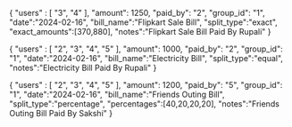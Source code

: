 {
    "users" : [
        "3",
        "4"
    ],
    "amount": 1250,
    "paid_by": "2",
    "group_id": "1",
    "date":"2024-02-16",
    "bill_name":"Flipkart Sale Bill",
    "split_type":"exact",
    "exact_amounts":[370,880],
    "notes":"Flipkart Sale Bill Paid By Rupali"
}

{
    "users" : [
        "2",
        "3",
        "4",
        "5"
    ],
    "amount": 1000,
    "paid_by": "2",
    "group_id": "1",
    "date":"2024-02-16",
    "bill_name":"Electricity Bill",
    "split_type":"equal",
    "notes":"Electricity Bill Paid By Rupali"
}

{
    "users" : [
        "2",
        "3",
        "4",
        "5"
    ],
    "amount": 1200,
    "paid_by": "5",
    "group_id": "1",
    "date":"2024-02-16",
    "bill_name":"Friends Outing Bill",
    "split_type":"percentage",
    "percentages":[40,20,20,20],
    "notes":"Friends Outing Bill Paid By Sakshi"
}